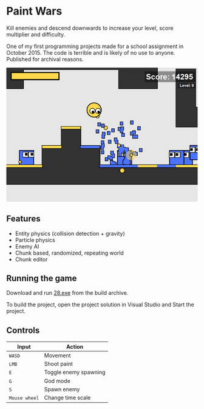 # Paint Wars

Kill enemies and descend downwards to increase your level, score multiplier and difficulty.

One of my first programming projects made for a school assignment in October 2015. The code is terrible and is likely of no use to anyone. Published for archival reasons.

<div align="center">
	<img src="images/preview.png"></div>
</div>

## Features

- Entity physics (collision detection + gravity)
- Particle physics
- Enemy AI
- Chunk based, randomized, repeating world
- Chunk editor

## Running the game

Download and run [28.exe](<https://github.com/swift502/PaintWars/raw/main/build_archive/28.exe>) from the build archive.

To build the project, open the project solution in Visual Studio and Start the project.

## Controls

| Input | Action |
| --- | --- |
|`WASD` | Movement |
| `LMB` | Shoot paint |
| `E` | Toggle enemy spawning |
| `G` | God mode |
| `S` | Spawn enemy |
| `Mouse wheel` | Change time scale |

